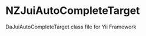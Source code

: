 NZJuiAutoCompleteTarget
=======================

DaJuiAutoCompleteTarget class file for Yii Framework
